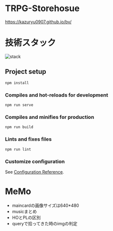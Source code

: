 # TRPG-Storehosue
https://kazuryu0907.github.io/bv/
# 技術スタック
![stack](https://github.com/Kazuryu0907/TRPG-Storehouse/assets/41988990/3c67ac5c-8807-4f5d-ba76-16b3fcb5691c)
## Project setup
```
npm install
```

### Compiles and hot-reloads for development
```
npm run serve
```

### Compiles and minifies for production
```
npm run build
```

### Lints and fixes files
```
npm run lint
```

### Customize configuration
See [Configuration Reference](https://cli.vuejs.org/config/).

# MeMo
- maincardの画像サイズは640*480
- musicまとめ
- HOとPLの区別
- queryで拾ってきた時のimgの判定
